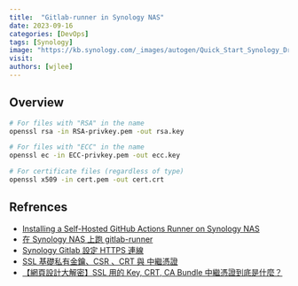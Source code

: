 ```yaml
---
title:  "Gitlab-runner in Synology NAS"
date: 2023-09-16
categories: [DevOps]
tags: [Synology]
image: "https://kb.synology.com/_images/autogen/Quick_Start_Synology_Drive_admin/1.png"
visit:
authors: [wjlee]
---
```


## Overview


``` bash
# For files with "RSA" in the name
openssl rsa -in RSA-privkey.pem -out rsa.key

# For files with "ECC" in the name
openssl ec -in ECC-privkey.pem -out ecc.key

# For certificate files (regardless of type)
openssl x509 -in cert.pem -out cert.crt
```

## Refrences
* [Installing a Self-Hosted GitHub Actions Runner on Synology NAS](https://oleksandrkirichenko.com/blog/github-runner-on-synology/)
* [在 Synology NAS 上跑 gitlab-runner](https://viml.nchc.org.tw/archive_blog_759/)
* [Synology Gitlab 設定 HTTPS 連線](https://medium.com/@alex_cheng_9527/synology-gitlab-%E8%A8%AD%E5%AE%9A-https-%E9%80%A3%E7%B7%9A-376c2e933fd2)
* [SSL 基礎私有金鑰、CSR 、CRT 與 中繼憑證](https://haway.30cm.gg/ssl-key-csr-crt-pem/)
* [【網頁設計大解密】SSL 用的 Key, CRT, CA Bundle 中繼憑證到底是什麼？](https://simular.co/blog/post/75-crt-ca-bundle-%E5%88%B0%E5%BA%95%E6%98%AF%E4%BB%80%E9%BA%BC)